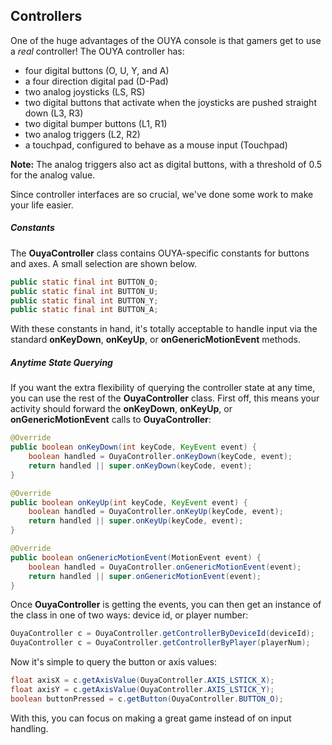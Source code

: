 ## Controllers

One of the huge advantages of the OUYA console is that gamers get to use a *real* controller!  The OUYA controller has:
- four digital buttons (O, U, Y, and A)
- a four direction digital pad (D-Pad)
- two analog joysticks (LS, RS)
- two digital buttons that activate when the joysticks are pushed straight down (L3, R3)
- two digital bumper buttons (L1, R1)
- two analog triggers (L2, R2) 
- a touchpad, configured to behave as a mouse input (Touchpad)

**Note:** The analog triggers also act as digital buttons, with a threshold of 0.5 for the analog value.

Since controller interfaces are so crucial, we've done some work to make your life easier.

##### Constants

The **OuyaController** class contains OUYA-specific constants for buttons and axes. A small selection are shown below.
```java
public static final int BUTTON_O;
public static final int BUTTON_U;
public static final int BUTTON_Y;
public static final int BUTTON_A;
```

With these constants in hand, it's totally acceptable to handle input via the standard **onKeyDown**, **onKeyUp**, or **onGenericMotionEvent** methods.

##### Anytime State Querying

If you want the extra flexibility of querying the controller state at any time, you can use the rest of the **OuyaController** class.
First off, this means your activity should forward the **onKeyDown**, **onKeyUp**, or **onGenericMotionEvent** calls to **OuyaController**:

```java
@Override
public boolean onKeyDown(int keyCode, KeyEvent event) {
    boolean handled = OuyaController.onKeyDown(keyCode, event);
    return handled || super.onKeyDown(keyCode, event);
}

@Override
public boolean onKeyUp(int keyCode, KeyEvent event) {
    boolean handled = OuyaController.onKeyUp(keyCode, event);
    return handled || super.onKeyUp(keyCode, event);
}

@Override
public boolean onGenericMotionEvent(MotionEvent event) {
    boolean handled = OuyaController.onGenericMotionEvent(event);
    return handled || super.onGenericMotionEvent(event);
}
```

Once **OuyaController** is getting the events, you can then get an instance of the class in one of two ways: device id, or player number:

```java
OuyaController c = OuyaController.getControllerByDeviceId(deviceId);
OuyaController c = OuyaController.getControllerByPlayer(playerNum);
```

Now it's simple to query the button or axis values:

```java
float axisX = c.getAxisValue(OuyaController.AXIS_LSTICK_X);
float axisY = c.getAxisValue(OuyaController.AXIS_LSTICK_Y);
boolean buttonPressed = c.getButton(OuyaController.BUTTON_O);
```

With this, you can focus on making a great game instead of on input handling.
